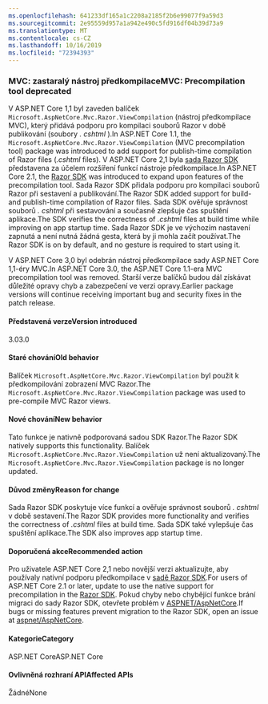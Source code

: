 ```yaml
---
ms.openlocfilehash: 641233df165a1c2208a2185f2b6e99077f9a59d3
ms.sourcegitcommit: 2e95559d957a1a942e490c5fd916df04b39d73a9
ms.translationtype: MT
ms.contentlocale: cs-CZ
ms.lasthandoff: 10/16/2019
ms.locfileid: "72394393"
---
```

### <a name="mvc-precompilation-tool-deprecated"></a><span data-ttu-id="8c2cd-101">MVC: zastaralý nástroj předkompilace</span><span class="sxs-lookup"><span data-stu-id="8c2cd-101">MVC: Precompilation tool deprecated</span></span>

<span data-ttu-id="8c2cd-102">V ASP.NET Core 1,1 byl zaveden balíček `Microsoft.AspNetCore.Mvc.Razor.ViewCompilation` (nástroj předkompilace MVC), který přidává podporu pro kompilaci souborů Razor v době publikování (soubory *. cshtml* ).</span><span class="sxs-lookup"><span data-stu-id="8c2cd-102">In ASP.NET Core 1.1, the `Microsoft.AspNetCore.Mvc.Razor.ViewCompilation` (MVC precompilation tool) package was introduced to add support for publish-time compilation of Razor files (*.cshtml* files).</span></span> <span data-ttu-id="8c2cd-103">V ASP.NET Core 2,1 byla [sada Razor SDK](/aspnet/core/razor-pages/sdk?view=aspnetcore-2.1) představena za účelem rozšíření funkcí nástroje předkompilace.</span><span class="sxs-lookup"><span data-stu-id="8c2cd-103">In ASP.NET Core 2.1, the [Razor SDK](/aspnet/core/razor-pages/sdk?view=aspnetcore-2.1) was introduced to expand upon features of the precompilation tool.</span></span> <span data-ttu-id="8c2cd-104">Sada Razor SDK přidala podporu pro kompilaci souborů Razor při sestavení a publikování.</span><span class="sxs-lookup"><span data-stu-id="8c2cd-104">The Razor SDK added support for build- and publish-time compilation of Razor files.</span></span> <span data-ttu-id="8c2cd-105">Sada SDK ověřuje správnost souborů *. cshtml* při sestavování a současně zlepšuje čas spuštění aplikace.</span><span class="sxs-lookup"><span data-stu-id="8c2cd-105">The SDK verifies the correctness of *.cshtml* files at build time while improving on app startup time.</span></span> <span data-ttu-id="8c2cd-106">Sada Razor SDK je ve výchozím nastavení zapnutá a není nutná žádná gesta, která by ji mohla začít používat.</span><span class="sxs-lookup"><span data-stu-id="8c2cd-106">The Razor SDK is on by default, and no gesture is required to start using it.</span></span>

<span data-ttu-id="8c2cd-107">V ASP.NET Core 3,0 byl odebrán nástroj předkompilace sady ASP.NET Core 1,1-éry MVC.</span><span class="sxs-lookup"><span data-stu-id="8c2cd-107">In ASP.NET Core 3.0, the ASP.NET Core 1.1-era MVC precompilation tool was removed.</span></span> <span data-ttu-id="8c2cd-108">Starší verze balíčků budou dál získávat důležité opravy chyb a zabezpečení ve verzi opravy.</span><span class="sxs-lookup"><span data-stu-id="8c2cd-108">Earlier package versions will continue receiving important bug and security fixes in the patch release.</span></span> 

#### <a name="version-introduced"></a><span data-ttu-id="8c2cd-109">Představená verze</span><span class="sxs-lookup"><span data-stu-id="8c2cd-109">Version introduced</span></span>

<span data-ttu-id="8c2cd-110">3.0</span><span class="sxs-lookup"><span data-stu-id="8c2cd-110">3.0</span></span>

#### <a name="old-behavior"></a><span data-ttu-id="8c2cd-111">Staré chování</span><span class="sxs-lookup"><span data-stu-id="8c2cd-111">Old behavior</span></span>

<span data-ttu-id="8c2cd-112">Balíček `Microsoft.AspNetCore.Mvc.Razor.ViewCompilation` byl použit k předkompilování zobrazení MVC Razor.</span><span class="sxs-lookup"><span data-stu-id="8c2cd-112">The `Microsoft.AspNetCore.Mvc.Razor.ViewCompilation` package was used to pre-compile MVC Razor views.</span></span>

#### <a name="new-behavior"></a><span data-ttu-id="8c2cd-113">Nové chování</span><span class="sxs-lookup"><span data-stu-id="8c2cd-113">New behavior</span></span>

<span data-ttu-id="8c2cd-114">Tato funkce je nativně podporovaná sadou SDK Razor.</span><span class="sxs-lookup"><span data-stu-id="8c2cd-114">The Razor SDK natively supports this functionality.</span></span> <span data-ttu-id="8c2cd-115">Balíček `Microsoft.AspNetCore.Mvc.Razor.ViewCompilation` už není aktualizovaný.</span><span class="sxs-lookup"><span data-stu-id="8c2cd-115">The `Microsoft.AspNetCore.Mvc.Razor.ViewCompilation` package is no longer updated.</span></span>

#### <a name="reason-for-change"></a><span data-ttu-id="8c2cd-116">Důvod změny</span><span class="sxs-lookup"><span data-stu-id="8c2cd-116">Reason for change</span></span>

<span data-ttu-id="8c2cd-117">Sada Razor SDK poskytuje více funkcí a ověřuje správnost souborů *. cshtml* v době sestavení.</span><span class="sxs-lookup"><span data-stu-id="8c2cd-117">The Razor SDK provides more functionality and verifies the correctness of *.cshtml* files at build time.</span></span> <span data-ttu-id="8c2cd-118">Sada SDK také vylepšuje čas spuštění aplikace.</span><span class="sxs-lookup"><span data-stu-id="8c2cd-118">The SDK also improves app startup time.</span></span>

#### <a name="recommended-action"></a><span data-ttu-id="8c2cd-119">Doporučená akce</span><span class="sxs-lookup"><span data-stu-id="8c2cd-119">Recommended action</span></span>

<span data-ttu-id="8c2cd-120">Pro uživatele ASP.NET Core 2,1 nebo novější verzi aktualizujte, aby používaly nativní podporu předkompilace v [sadě Razor SDK](/aspnet/core/razor-pages/sdk?view=aspnetcore-3.0).</span><span class="sxs-lookup"><span data-stu-id="8c2cd-120">For users of ASP.NET Core 2.1 or later, update to use the native support for precompilation in the [Razor SDK](/aspnet/core/razor-pages/sdk?view=aspnetcore-3.0).</span></span> <span data-ttu-id="8c2cd-121">Pokud chyby nebo chybějící funkce brání migraci do sady Razor SDK, otevřete problém v [ASPNET/AspNetCore](https://github.com/aspnet/AspNetCore/issues).</span><span class="sxs-lookup"><span data-stu-id="8c2cd-121">If bugs or missing features prevent migration to the Razor SDK, open an issue at [aspnet/AspNetCore](https://github.com/aspnet/AspNetCore/issues).</span></span>

#### <a name="category"></a><span data-ttu-id="8c2cd-122">Kategorie</span><span class="sxs-lookup"><span data-stu-id="8c2cd-122">Category</span></span>

<span data-ttu-id="8c2cd-123">ASP.NET Core</span><span class="sxs-lookup"><span data-stu-id="8c2cd-123">ASP.NET Core</span></span>

#### <a name="affected-apis"></a><span data-ttu-id="8c2cd-124">Ovlivněná rozhraní API</span><span class="sxs-lookup"><span data-stu-id="8c2cd-124">Affected APIs</span></span>

<span data-ttu-id="8c2cd-125">Žádné</span><span class="sxs-lookup"><span data-stu-id="8c2cd-125">None</span></span>

<!-- 

### Affected APIs

Not detectable via API analysis

-->
